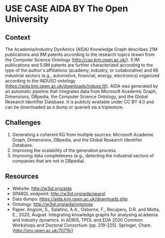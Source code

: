 # USE CASE AIDA BY The Open University

## Context
The Academia/Industry DynAmics (AIDA) Knowledge Graph describes 21M publications and 8M patents according to the research topics drawn from the Computer Science Ontology (http://cso.kmi.open.ac.uk/). 5.1M publications and 5.6M patents are further characterized according to the type of the author's affiliations (academy, industry, or collaborative) and 66 industrial sectors (e.g., automotive, financial, energy, electronics) organized according to the INDUSO ontology (https://aida.kmi.open.ac.uk/downloads/induso.ttl). AIDA was generated by an automatic pipeline that integrates data from Microsoft Academic Graph, Dimensions, DBpedia, the Computer Science Ontology, and the Global Research Identifier Database. It is publicly available under CC BY 4.0 and can be downloaded as a dump or queried via a triplestore.

## Challenges
1. Generating a coherent KG from multiple sources: Microsoft Academic Graph, Dimensions, DBpedia, and the Global Research Identifier Database.
2. Improving the scalability of the generation process.
3. Improving data completeness (e.g., detecting the industrial sectors of companies that are not in DBpedia).

## Resources
- Website: http://w3id.org/aida
- SPARQL endpoint: http://w3id.org/aida/sparql
- Data dumps: https://aida.kmi.open.ac.uk/downloads.php
- Ontology: http://w3id.org/aida/ontology
- Paper: Angioni, S., Salatino, A.A., Osborne, F., Recupero, D.R. and Motta, E., 2020, August. Integrating knowledge graphs for analysing academia and industry dynamics. In ADBIS, TPDL and EDA 2020 Common Workshops and Doctoral Consortium (pp. 219-225). Springer, Cham. (http://oro.open.ac.uk/70715/)